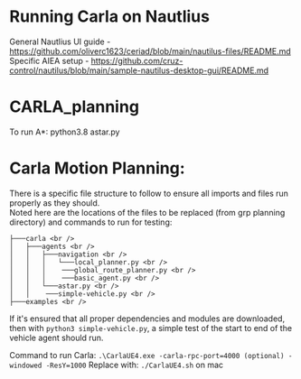 # Running Carla on Nautlius
General Nautlius UI guide - https://github.com/oliverc1623/ceriad/blob/main/nautilus-files/README.md <br />
Specific AIEA setup - https://github.com/cruz-control/nautilus/blob/main/sample-nautilus-desktop-gui/README.md


# CARLA_planning
To run A*: python3.8 astar.py

# Carla Motion Planning:
There is a specific file structure to follow to ensure all imports and files run properly as they should. <br />
Noted here are the locations of the files to be replaced (from grp planning directory) and commands to run for testing:

```Carla/PythonAPI <br />
├───carla <br />
│   ├───agents <br />
│   │   ├───navigation <br />
│   │   │   └───local_planner.py <br />
│   │   │    ───global_route_planner.py <br />
│   │   │    ───basic_agent.py <br />
│   │   └───astar.py <br />
│   │    ───simple-vehicle.py <br />
├───examples <br />
```

If it's ensured that all proper dependencies and modules are downloaded, then with `python3 simple-vehicle.py`, a simple test of the start to end of the vehicle agent should run.


Command to run Carla: `.\CarlaUE4.exe -carla-rpc-port=4000 (optional) -windowed -ResY=1000`
Replace with: `./CarlaUE4.sh` on mac
